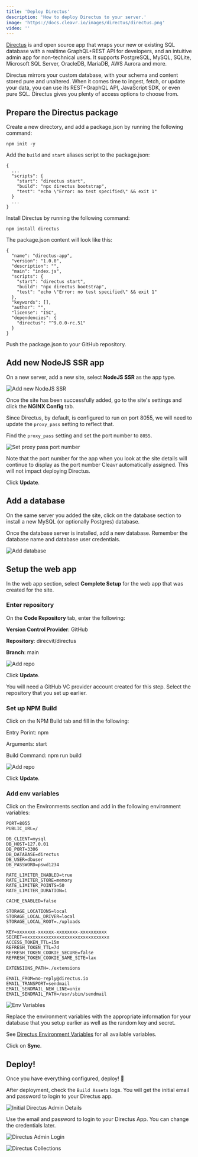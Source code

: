 ```yaml
---
title: 'Deploy Directus'
description: 'How to deploy Directus to your server.'
image: 'https://docs.cleavr.io/images/directus/directus.png'
video: ''
---
```


[Directus](https://directus.io/) is and open source app that wraps your new or existing SQL database with a realtime GraphQL+REST API for developers, and an intuitive admin app for non-technical users. It supports PostgreSQL, MySQL, SQLite, Microsoft SQL Server, OracleDB, MariaDB, AWS Aurora and more.

Directus mirrors your custom database, with your schema and content stored pure and unaltered. When it comes time to ingest, fetch, or update your data, you can use its REST+GraphQL API, JavaScript SDK, or even pure SQL. Directus gives you plenty of access options to choose from.

## Prepare the Directus package

Create a new directory, and add a package.json by running the following command:
```
npm init -y
```

Add the `build` and `start` aliases script to the package.json:
```
{
  ...
  "scripts": {
    "start": "directus start",
    "build": "npx directus bootstrap",
    "test": "echo \"Error: no test specified\" && exit 1"
  }
  ...
}
```

Install Directus by running the following command:
```
npm install directus
```

The package.json content will look like this:
```
{
  "name": "directus-app",
  "version": "1.0.0",
  "description": "",
  "main": "index.js",
  "scripts": {
    "start": "directus start",
    "build": "npx directus bootstrap",
    "test": "echo \"Error: no test specified\" && exit 1"
  },
  "keywords": [],
  "author": "",
  "license": "ISC",
  "dependencies": {
    "directus": "^9.0.0-rc.51"
  }
}
```

Push the package.json to your GitHub repository.

## Add new NodeJS SSR app

On a new server, add a new site, select **NodeJS SSR** as the app type.

![Add new NodeJS SSR](/images/directus/new-ssr.png)

Once the site has been successfully added, go to the site's settings and click the **NGINX Config** tab.

Since Directus, by default, is configured to run on port 8055, we will need to update the `proxy_pass` setting to reflect that.

Find the `proxy_pass` setting and set the port number to `8055`.

![Set proxy pass port number](/images/directus/proxy-pass.png)

<base-info>
Note that the port number for the app when you look at the site details will continue to display as the port number Cleavr automatically assigned. This will not impact deploying Directus.
</base-info>

Click **Update**.

## Add a database

On the same server you added the site, click on the database section to install a new MySQL (or optionally Postgres) database.

Once the database server is installed, add a new database. Remember the database name and database user credentials.

![Add database](/images/directus/database.png)

## Setup the web app

In the web app section, select **Complete Setup** for the web app that was created for the site.

### Enter repository

On the **Code Repository** tab, enter the following:

**Version Control Provider**: GitHub

**Repository**: direcvit/directus

**Branch**: main

![Add repo](/images/directus/repo.png)

Click **Update**.

<base-info>
You will need a GitHub VC provider account created for this step. Select the repository that you set up earlier.
</base-info>

### Set up NPM Build

Click on the NPM Build tab and fill in the following:

Entry Porint: npm

Arguments: start

Build Command: npm run build

![Add repo](/images/directus/entry.png)

Click **Update**.

### Add env variables

Click on the Environments section and add in the following environment variables:

```
PORT=8055
PUBLIC_URL=/

DB_CLIENT=mysql
DB_HOST=127.0.01
DB_PORT=3306
DB_DATABASE=directus
DB_USER=dbuser
DB_PASSWORD=pswd1234

RATE_LIMITER_ENABLED=true
RATE_LIMITER_STORE=memory
RATE_LIMITER_POINTS=50
RATE_LIMITER_DURATION=1

CACHE_ENABLED=false

STORAGE_LOCATIONS=local
STORAGE_LOCAL_DRIVER=local
STORAGE_LOCAL_ROOT=./uploads

KEY=xxxxxxx-xxxxxx-xxxxxxxx-xxxxxxxxxx
SECRET=xxxxxxxxxxxxxxxxxxxxxxxxxxxxxxxx
ACCESS_TOKEN_TTL=15m
REFRESH_TOKEN_TTL=7d
REFRESH_TOKEN_COOKIE_SECURE=false
REFRESH_TOKEN_COOKIE_SAME_SITE=lax

EXTENSIONS_PATH=./extensions

EMAIL_FROM=no-reply@directus.io
EMAIL_TRANSPORT=sendmail
EMAIL_SENDMAIL_NEW_LINE=unix
EMAIL_SENDMAIL_PATH=/usr/sbin/sendmail
```

![Env Variables](/images/directus/env-variables.png)

Replace the environment variables with the appropriate information for your database that you setup earlier as well as the random key and secret.

See [Directus Environment Variables](https://docs.directus.io/reference/environment-variables/) for all available variables.

Click on **Sync**.

## Deploy!

Once you have everything configured, deploy! 🚀

After deployment, check the `Build Assets` logs. You will get the initial email and password to login to your Directus app.

![Initial Directus Admin Details](/images/directus/initial-directus-admin.png)

Use the email and password to login to your Directus App. You can change the credentials later.

![Directus Admin Login](/images/directus/directus-admin-login.png)

![Directus Collections](/images/directus/directus-collections.png)
